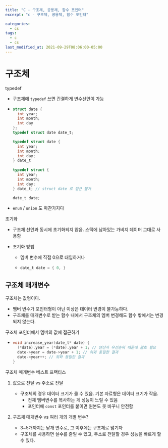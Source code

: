```yaml
---
title: "C - 구조체, 공용체, 함수 포인터"
excerpt: "c - 구조체, 공용체, 함수 포인터"

categories:
  - cs
tags:
  - c
  - cs
last_modified_at: 2021-09-29T08:06:00-05:00
---
```


# 구조체

 typedef

- 구조체에 `typedef` 쓰면 간결하게 변수선언이 가능

- ```c
  struct date {
    int year;
    int month;
    int day
  };
  typedef struct date date_t;
  
  typedef struct date {
    int year;
    int month;
    int day;
  } date_t
    
  typedef struct {
    int year;
    int month;
    int day;
  } date_t; // struct date 로 접근 불가
  
  date_t date;
  ```

- `enum` /  `union` 도 마찬가지다

 초기화

- 구조체 선언과 동시에 초기화되지 않음. 스택에 남아있는 가비지 데이터 그대로 사용함

- 초기화 방법

  - 멤버 변수에 직접 0으로 대입하거나

  - ```c
    date_t date = { 0, }
    ```


## 구조체 매개변수

구조체는 값형이다.

- 멤버 변수가 포인터형이 아닌 이상은 데이터 변경이 불가능하다.
- 구조체를 매개변수로 받는 함수 내에서 구조체의 멤버 변경해도 함수 밖에서는 변경되지 않는다.

구조체 포인터에서 멤버의 값에 접근하기

- ```c
  void increase_year(date_t* date) {
    (*date).year = (*date).year + 1; // 연산자 우선순위 때문에 괄호 필요
    date->year = date->year + 1; // 위와 동일한 결과
    date->year++; // 위와 동일한 결과
  }
  ```

구조체 매개변수 베스트 프랙티스

1. 값으로 전달 vs 주소로 전달

   - 구조체의 경우 데이터 크기가 클 수 있음. 기본 자료형은 데이터 크기가 작음.
     - 전체 멤버변수를 복사하는 게 성능이 느릴 수 있음
     - 포인터에 `const` 포인터를 붙이면 원본도 못 바꾸니 안전함

2. 구조체 매개변수 vs 여러 개의 개별 변수?

   - 3~5개까지는 낱개 변수로, 그 이후에는 구조체로 넘기자
   - 구조체를 사용하면 실수를 줄일 수 있고, 주소로 전달할 경우 성능을 빠르게 할 수 있다.

   





